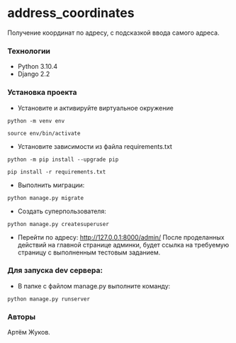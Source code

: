 # address_coordinates
Получение координат по адресу, с подсказкой ввода самого адреса.

### Технологии
* Python 3.10.4
* Django 2.2

### Установка проекта
- Установите и активируйте виртуальное окружение
```
python -m venv env
```
```
source env/bin/activate
```
- Установите зависимости из файла requirements.txt
```
python -m pip install --upgrade pip
```
```
pip install -r requirements.txt
```
- Выполнить миграции:
```
python manage.py migrate
```
- Создать суперпользователя:
```
python manage.py createsuperuser
```
- Перейти по адресу: http://127.0.0.1:8000/admin/
После проделанных действий на главной странице админки, будет ссылка на требуемую страницу с выполненным тестовым заданием.
### Для запуска dev сервера:
- В папке с файлом manage.py выполните команду:
```
python manage.py runserver
``` 
### Авторы
Артём Жуков. 
